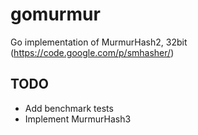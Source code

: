 # gomurmur

Go implementation of MurmurHash2, 32bit (https://code.google.com/p/smhasher/)

## TODO
* Add benchmark tests
* Implement MurmurHash3
